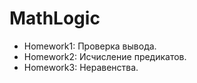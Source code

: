 # MathLogic

- Homework1: Проверка вывода.
- Homework2: Исчисление предикатов.
- Homework3: Неравенства.
